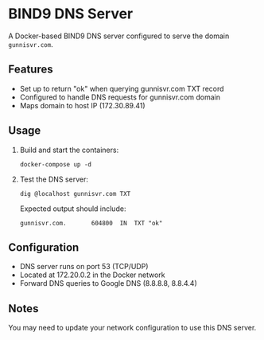 # BIND9 DNS Server

A Docker-based BIND9 DNS server configured to serve the domain `gunnisvr.com`.

## Features

-   Set up to return "ok" when querying gunnisvr.com TXT record
-   Configured to handle DNS requests for gunnisvr.com domain
-   Maps domain to host IP (172.30.89.41)

## Usage

1. Build and start the containers:

    ```
    docker-compose up -d
    ```

2. Test the DNS server:

    ```
    dig @localhost gunnisvr.com TXT
    ```

    Expected output should include:

    ```
    gunnisvr.com.		604800	IN	TXT	"ok"
    ```

## Configuration

-   DNS server runs on port 53 (TCP/UDP)
-   Located at 172.20.0.2 in the Docker network
-   Forward DNS queries to Google DNS (8.8.8.8, 8.8.4.4)

## Notes

You may need to update your network configuration to use this DNS server.
